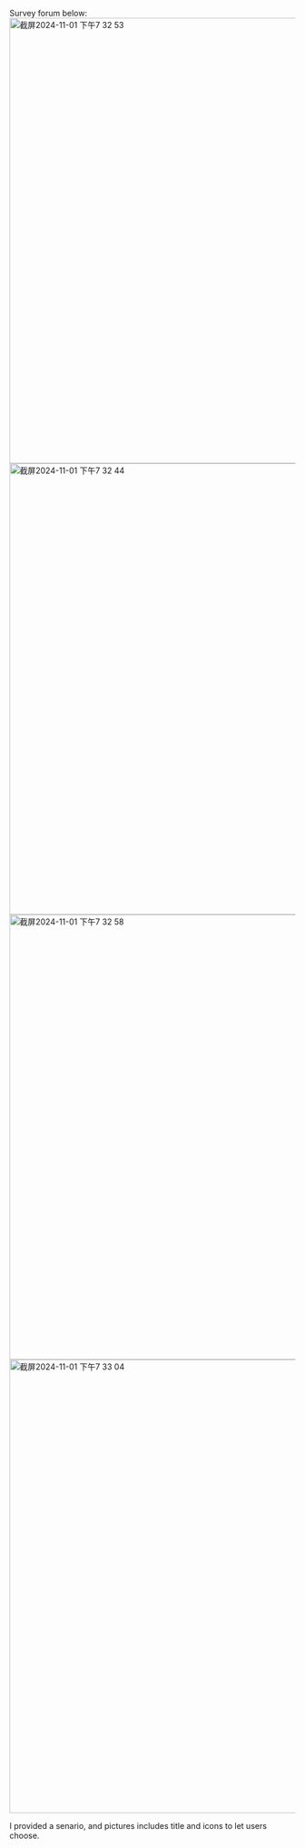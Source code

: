 Survey forum below:
<img width="785" alt="截屏2024-11-01 下午7 32 53" src="https://github.com/user-attachments/assets/73782e99-a9ab-43f6-ad19-e8f6bd21311a">
<img width="795" alt="截屏2024-11-01 下午7 32 44" src="https://github.com/user-attachments/assets/3aca7675-8f29-4e11-b201-d109d17e9cff">
<img width="784" alt="截屏2024-11-01 下午7 32 58" src="https://github.com/user-attachments/assets/b389c272-42d2-4af3-a30d-5effc84110df">
<img width="799" alt="截屏2024-11-01 下午7 33 04" src="https://github.com/user-attachments/assets/5848272b-0aea-45cf-995b-b48259a66a1e">

I provided a senario, and pictures includes title and icons to let users choose.
